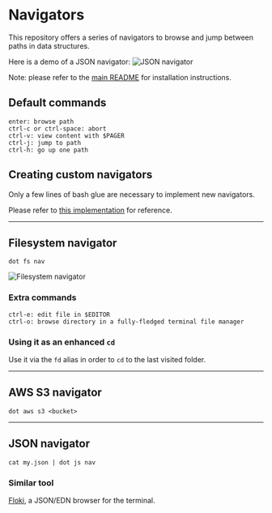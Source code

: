 # Navigators

This repository offers a series of navigators to browse and jump between paths in data structures.

Here is a demo of a JSON navigator:
![JSON navigator](https://user-images.githubusercontent.com/3226564/59977238-41f18300-95a5-11e9-8537-ae48f8ee712b.gif)

Note: please refer to the [main README](https://github.com/denisidoro/dotfiles/blob/master/README.md) for installation instructions.

## Default commands

```
enter: browse path
ctrl-c or ctrl-space: abort
ctrl-v: view content with $PAGER
ctrl-j: jump to path
ctrl-h: go up one path
```

## Creating custom navigators

Only a few lines of bash glue are necessary to implement new navigators.

Please refer to [this implementation](https://github.com/denisidoro/dotfiles/blob/master/scripts/js/nav) for reference.


---

## Filesystem navigator

`dot fs nav`

![Filesystem navigator](https://user-images.githubusercontent.com/3226564/59693889-05491480-91be-11e9-89dc-b5827cc15a20.gif)

### Extra commands

```
ctrl-e: edit file in $EDITOR
ctrl-o: browse directory in a fully-fledged terminal file manager
```

### Using it as an enhanced `cd`

Use it via the `fd` alias in order to `cd` to the last visited folder.


---

## AWS S3 navigator

`dot aws s3 <bucket>`


---

## JSON navigator

`cat my.json | dot js nav`

### Similar tool

[Floki](https://github.com/denisidoro/floki), a JSON/EDN browser for the terminal.